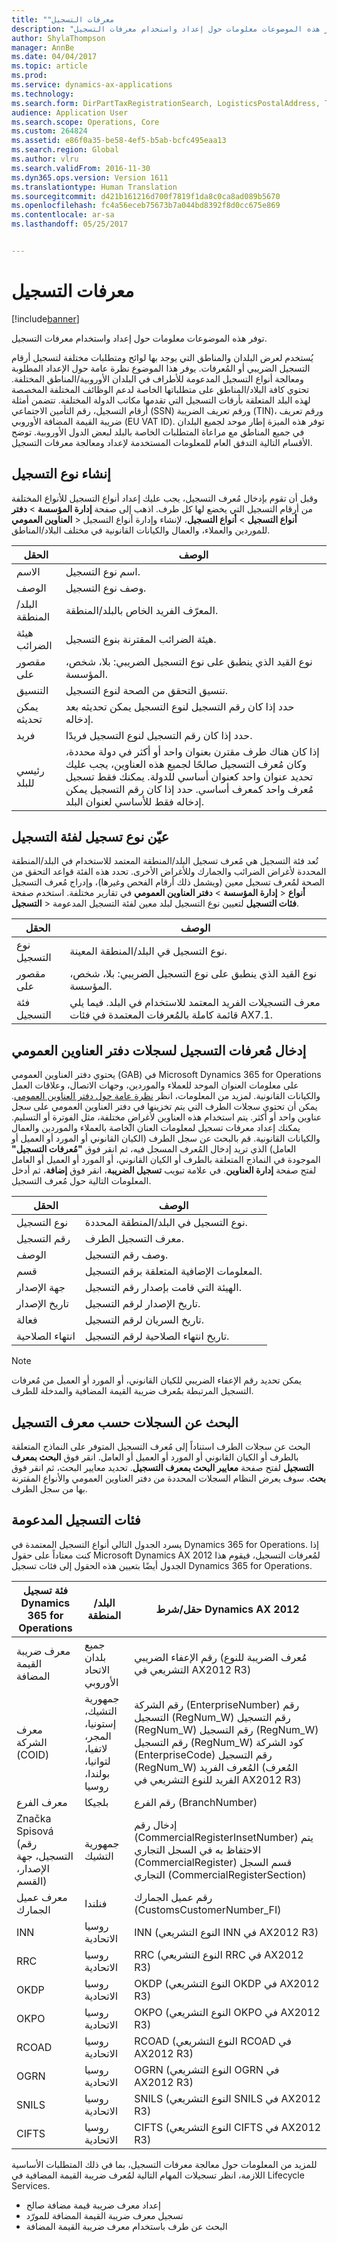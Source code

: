 ```yaml
---
title: "‏‫معرفات التسجيل"
description: "توفر هذه الموضوعات معلومات حول إعداد واستخدام معرفات التسجيل."
author: ShylaThompson
manager: AnnBe
ms.date: 04/04/2017
ms.topic: article
ms.prod: 
ms.service: dynamics-ax-applications
ms.technology: 
ms.search.form: DirPartTaxRegistrationSearch, LogisticsPostalAddress, TaxRegistrationLegislationTypes, TaxRegistrationType
audience: Application User
ms.search.scope: Operations, Core
ms.custom: 264824
ms.assetid: e86f0a35-be58-4ef5-b5ab-bcfc495eaa13
ms.search.region: Global
ms.author: vlru
ms.search.validFrom: 2016-11-30
ms.dyn365.ops.version: Version 1611
ms.translationtype: Human Translation
ms.sourcegitcommit: d421b161216d700f7819f1da8c0ca8ad089b5670
ms.openlocfilehash: fc4a56eceb75673b7a044bd8392f8d0cc675e869
ms.contentlocale: ar-sa
ms.lasthandoff: 05/25/2017


---
```


# <a name="registration-ids"></a>‏‫معرفات التسجيل

[!include[banner](../includes/banner.md)]


توفر هذه الموضوعات معلومات حول إعداد واستخدام معرفات التسجيل.

يُستخدم لعرض البلدان والمناطق التي يوجد بها لوائح ومتطلبات مختلفة لتسجيل أرقام التسجيل الضريبي أو المُعرفات. يوفر هذا الموضوع نظرة عامة حول الإعداد المطلوبة ومعالجة أنواع التسجيل المدعومة للأطراف في البلدان الأوروبية/المناطق المختلفة. تحتوي كافة البلاد/المناطق على متطلباتها الخاصة لدعم الوظائف المختلفة المخصصة لهذه البلد المتعلقة بأرقات التسجيل التي تقدمها مكاتب الدولة المختلفة. تتضمن أمثلة أرقام التسجيل، رقم التأمين الاجتماعي (SSN) ورقم تعريف الضريبة (TIN)، ورقم تعريف ضريبة القيمة المضافة الأوروبي (EU VAT ID). توفر هذه الميزة إطار موحد لجميع البلدان في جميع المناطق مع مراعاة المتطلبات الخاصة بالبلد لبعض الدول الأوروبية. توضح الأقسام التالية التدفق العام للمعلومات المستخدمة لإعداد ومعالجة معرفات التسجيل.

## <a name="registration-type-creation"></a>إنشاء نوع التسجيل
وقبل أن تقوم بإدخال مُعرف التسجيل، يجب عليك إعداد أنواع التسجيل للأنواع المختلفة من أرقام التسجيل التي يخضع لها كل طرف. اذهب إلى صفحة **إدارة المؤسسة** &gt; **دفتر العناوين العمومي** &gt; **‎أنواع التسجيل** &gt; **أنواع التسجيل**، لإنشاء وإدارة أنواع التسجيل للموردين والعملاء، والعمال والكيانات القانونية في مختلف البلاد/المناطق.

|الحقل                 |‏‏الوصف      |
|------------------------------|----------------------------|                                                                           
| الاسم                | اسم نوع التسجيل. |                                                                           
| ‏‏الوصف         | وصف نوع التسجيل. |
| البلد/المنطقة      | المعرّف الفريد الخاص بالبلد/المنطقة.|
| هيئة الضرائب       | هيئة الضرائب المقترنة بنوع التسجيل.|
| مقصور على       | نوع القيد الذي ينطبق على نوع التسجيل الضريبي: بلا، شخص، المؤسسة.|
| التنسيق              | تنسيق التحقق من الصحة لنوع التسجيل.|
| يمكن تحديثه      | حدد إذا كان رقم التسجيل لنوع التسجيل يمكن تحديثه بعد إدخاله.|
| فريد              | حدد إذا كان رقم التسجيل لنوع التسجيل فريدًا. |
| رئيسي للبلد | إذا كان هناك طرف مقترن بعنوان واحد أو أكثر في دولة محددة، وكان مُعرف التسجيل صالحًا لجميع هذه العناوين، يجب عليك تحديد عنوان واحد كعنوان أساسي للدولة. يمكنك فقط تسجيل مُعرف واحد كمعرف أساسي. حدد إذا كان رقم التسجيل يمكن إدخاله فقط للأساسي لعنوان البلد. |

## <a name="assign-a-registration-type-to-a-registration-category"></a>عيّن نوع تسجيل لفئة التسجيل
تُعد فئة التسجيل هي مُعرف تسجيل البلد/المنطقة المعتمد للاستخدام في البلد/المنطقة المحددة لأغراض الضرائب والجمارك وللأغراض الأخرى. تحدد هذه الفئة قواعد التحقق من الصحة لمُعرف تسجيل معين (ويشمل ذلك أرقام الفحص وغيرها)، وإدراج مُعرف التسجيل في تقارير مختلفة. استخدم صفحة **‎إدارة المؤسسة** &gt; **دفتر العناوين العمومي** &gt; **‎أنواع التسجيل** &gt; **‎فئات التسجيل** لتعيين نوع التسجيل لبلد معين لفئة التسجيل المدعومة.

| الحقل            | ‏‏الوصف|
|-----------------------|----------------|
| نوع التسجيل     | نوع التسجيل في البلد/المنطقة المعينة.|
| مقصور على         | نوع القيد الذي ينطبق على نوع التسجيل الضريبي: بلا، شخص، المؤسسة.|
| فئة التسجيل | معرف التسجيلات الفريد المعتمد للاستخدام في البلد. فيما يلي قائمة كاملة بالمُعرفات المعتمدة في فئات AX7.1. |

## <a name="enter-registration-ids-for-global-address-book-records"></a>إدخال مُعرفات التسجيل لسجلات دفتر العناوين العمومي
يحتوي دفتر العناوين العمومي (GAB) في Microsoft Dynamics 365 for Operations على معلومات العنوان الموحد للعملاء والموردين، وجهات الاتصال، وعلاقات العمل والكيانات القانونية. لمزيد من المعلومات، انظر [نظرة عامة حول دفتر العناوين العمومي](/dynamics365/operations/organization-administration/overview-global-address-book). يمكن أن تحتوي سجلات الطرف التي يتم تخزينها في دفتر العناوين العمومي على سجل عناوين واحد أو أكثر. يتم استخدام هذه العناوين لأغراضٍ مختلفة، مثل الفوترة أو التسليم. يمكنك إعداد معرفات تسجيل لمعلومات العنان الخاصة بالعملاء والموردين والعمال والكيانات القانونية. قم بالبحث عن سجل الطرف (الكيان القانوني أو المورد أو العميل أو العامل) الذي تريد إدخال المُعرف المسجل فيه، ثم انقر فوق **"مُعرفات التسجيل"** الموجودة في النماذج المتعلقة بالطرف أو الكيان القانوني، أو المورد أو العميل أو العامل لفتح صفحة **إدارة العناوين**. في علامة تبويب **تسجيل الضريبة**، انقر فوق **إضافة**، ثم أدخل المعلومات التالية حول مُعرف التسجيل.

|الحقل                |‏‏الوصف                                                |
|---------------------|-----------------------------------------------------------|
| نوع التسجيل   | نوع التسجيل في البلد/المنطقة المحددة.     |
| رقم التسجيل | معرف التسجيل الطرف.                                |
| ‏‏الوصف         | وصف رقم التسجيل.               |
| قسم             | المعلومات الإضافية المتعلقة برقم التسجيل. |
| جهة الإصدار      | الهيئة التي قامت بإصدار رقم التسجيل.        |
| تاريخ الإصدار         | تاريخ الإصدار لرقم التسجيل.              |
| فعالة           | تاريخ السريان لرقم التسجيل.           |
| انتهاء الصلاحية          | تاريخ انتهاء الصلاحية لرقم التسجيل.          |

> [!NOTE]
> يمكن تحديد رقم الإعفاء الضريبي للكيان القانوني، أو المورد أو العميل من مُعرفات التسجيل المرتبطة بمُعرف ضريبة القيمة المضافية والمدخلة للطرف.

## <a name="search-for-records-by-registration-id"></a>البحث عن السجلات حسب معرف التسجيل
البحث عن سجلات الطرف استناداً إلى مُعرف التسجيل المتوفر على النماذج المتعلقة بالطرف أو الكيان القانوني أو المورد أو العميل أو العامل. انقر فوق **البحث بمعرف التسجيل** لفتح صفحة **معايير البحث بمعرف التسجيل**. تحديد معايير البحث، ثم انقر فوق **بحث**. سوف يعرض النظام السجلات المحددة من دفتر العناوين العمومي والأنواع المقترنة بها من سجل الطرف.

## <a name="supported-registration-categories"></a>فئات التسجيل المدعومة
يسرد الجدول التالي أنواع التسجيل المعتمدة في Dynamics 365 for Operations. إذا كنت معتاداً على حقول Microsoft Dynamics AX 2012 لمُعرفات التسجيل، فيقوم هذا الجدول أيضًا بتعيين هذه الحقول إلى فئات تسجيل Dynamics 365 for Operations.

| فئة تسجيل Dynamics 365 for Operations         |البلد/المنطقة  | حقل/شرط Dynamics AX 2012|
|---------------------------------------------------------------|---------------------|---------------------------------|
| معرف ضريبة القيمة المضافة                                                        | جميع بلدان الاتحاد الأوروبي|  رقم الإعفاء الضريبي (مُعرف الضريبة للنوع التشريعي في AX2012 R3)|
| معرف الشركة (COID)                                          | جمهورية التشيك، إستونيا، المجر، لاتفيا، لتوانيا، بولندا، روسيا | رقم الشركة (EnterpriseNumber) رقم التسجيل (RegNum\_W) رقم التسجيل (RegNum\_W) رقم التسجيل (RegNum\_W) رقم التسجيل (RegNum\_W) كود الشركة (EnterpriseCode) رقم التسجيل (RegNum\_W) المُعرف الفريد (المُعرف الفريد للنوع التشريعي في AX2012 R3) |
| معرف الفرع                                                     | بلجيكا            | رقم الفرع (BranchNumber)|
| Značka Spisová (رقم التسجيل، جهة الإصدار، القسم) | جمهورية التشيك     | إدخال رقم (CommercialRegisterInsetNumber) يتم الاحتفاظ به في السجل التجاري (CommercialRegister) قسم السجل التجاري (CommercialRegisterSection)|
| معرف عميل الجمارك                                           | فنلندا | رقم عميل الجمارك (CustomsCustomerNumber\_FI)|
| INN                                                           | روسيا الاتحادية| INN (النوع التشريعي INN في AX2012 R3)|
| RRC                                                           | روسيا الاتحادية| RRC (النوع التشريعي RRC في AX2012 R3)|
| OKDP                                                          | روسيا الاتحادية| OKDP (النوع التشريعي OKDP في AX2012 R3)|
| OKPO                                                          | روسيا الاتحادية| OKPO (النوع التشريعي OKPO في AX2012 R3)|
| RCOAD                                                         | روسيا الاتحادية| RCOAD (النوع التشريعي RCOAD في AX2012 R3)|
| OGRN                                                          | روسيا الاتحادية| OGRN (النوع التشريعي OGRN في AX2012 R3) |
| SNILS                                                         | روسيا الاتحادية| SNILS (النوع التشريعي SNILS في AX2012 R3)|
| CIFTS                                                         | روسيا الاتحادية| CIFTS (النوع التشريعي CIFTS في AX2012 R3)|

للمزيد من المعلومات حول معالجة معرفات التسجيل، بما في ذلك المتطلبات الأساسية اللازمة، انظر تسجيلات المهام التالية لمُعرف ضريبة القيمة المضافية في Lifecycle Services.

-   إعداد معرف ضريبة قيمة مضافة صالح
-   تسجيل معرف ضريبة القيمة المضافة للمورّد
-    البحث عن طرف باستخدام معرف ضريبة القيمة المضافة





